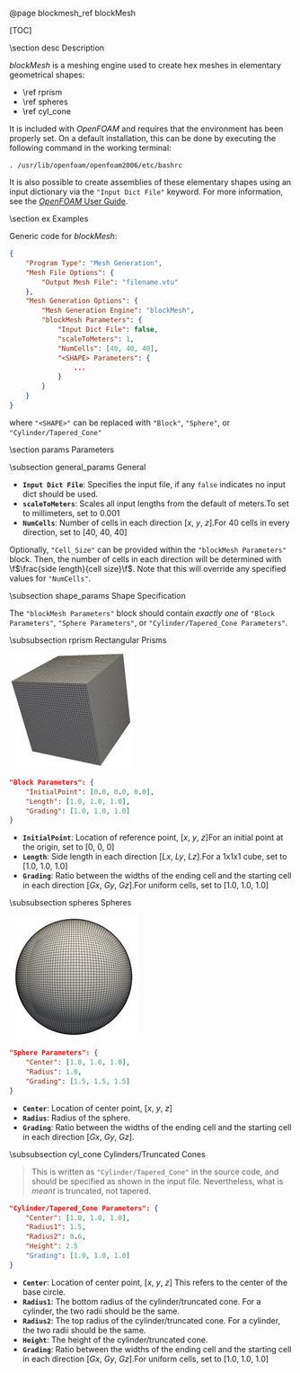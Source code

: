 @page blockmesh_ref blockMesh

[TOC]

\section desc Description

<em>blockMesh</em> is a meshing engine used to create hex meshes in elementary geometrical shapes: 
- \ref rprism 
- \ref spheres
- \ref cyl_cone

It is included with <em>OpenFOAM</em> and requires that the environment has been properly set. On a default
installation, this can be done by executing the following command in the working terminal:

    . /usr/lib/openfoam/openfoam2006/etc/bashrc

It is also possible to create assemblies of these elementary shapes using an input dictionary via the `"Input Dict File"` keyword. For more information, see the [<em>OpenFOAM</em> User Guide](https://www.openfoam.com/documentation/user-guide/4-mesh-generation-and-conversion/4.3-mesh-generation-with-the-blockmesh-utility).


\section ex Examples


Generic code for <em>blockMesh</em>:
```json
{
    "Program Type": "Mesh Generation",
    "Mesh File Options": {
        "Output Mesh File": "filename.vtu"
    },
    "Mesh Generation Options": {
        "Mesh Generation Engine": "blockMesh",
        "blockMesh Parameters": {
            "Input Dict File": false,
            "scaleToMeters": 1,
            "NumCells": [40, 40, 40],
            "<SHAPE> Parameters": {
                ...
            }
        }
    }
}
```

where `"<SHAPE>"` can be replaced with `"Block"`, `"Sphere"`, or `"Cylinder/Tapered_Cone"`

\section params Parameters

\subsection general_params General

- <strong>`Input Dict File`</strong>:  Specifies the input file, if any  `false` indicates no input dict should be used. 
- <strong>`scaleToMeters`</strong>:  Scales all input lengths from the default of meters.To set to millimeters, set to 0.001
- <strong>`NumCells`</strong>:  Number of cells in each direction [<em>x</em>, <em>y</em>, <em>z</em>].For 40 cells in every direction, set to [40, 40, 40]


Optionally, `"Cell_Size"` can be provided within the `"blockMesh Parameters"` block. Then, the number of cells in each direction will be determined with
\f$\frac{side length}{cell size}\f$. Note that this will override any specified values for `"NumCells"`.

\subsection shape_params Shape Specification


The `"blockMesh Parameters"` block should contain <em>exactly one</em> of `"Block Parameters"`, `"Sphere Parameters"`, or `"Cylinder/Tapered_Cone Parameters"`. 

\subsubsection rprism Rectangular Prisms 


![An example rectangular prism created and meshed with blockMesh](../../../images/MeshExamples/BlockMesh/blockMsh_Box.png "An example rectangular prism created and meshed with blockMesh") 
```json
"Block Parameters": {
    "InitialPoint": [0.0, 0.0, 0.0],
    "Length": [1.0, 1.0, 1.0],
    "Grading": [1.0, 1.0, 1.0]
}
```

- <strong>`InitialPoint`</strong>:  Location of reference point, [<em>x</em>, <em>y</em>, <em>z</em>]For an initial point at the origin, set to [0, 0, 0]
- <strong>`Length`</strong>:  Side length in each direction [<em>Lx</em>, <em>Ly</em>, <em>Lz</em>].For a 1x1x1 cube, set to [1.0, 1.0, 1.0]
- <strong>`Grading`</strong>:  Ratio between the widths of the ending cell and the starting cell in each direction [<em>Gx</em>, <em>Gy</em>, <em>Gz</em>].For uniform cells, set to [1.0, 1.0, 1.0]



\subsubsection spheres Spheres


![An example sphere created and meshed with blockMesh](../../../images/MeshExamples/BlockMesh/blockMsh_Sphere.png "An example sphere created and meshed with blockMesh")
```json
"Sphere Parameters": {
    "Center": [1.0, 1.0, 1.0],
    "Radius": 1.0,
    "Grading": [1.5, 1.5, 1.5]
}
```

- <strong>`Center`</strong>:  Location of center point, [<em>x</em>, <em>y</em>, <em>z</em>]  
- <strong>`Radius`</strong>:  Radius of the sphere.  
- <strong>`Grading`</strong>:  Ratio between the widths of the ending cell and the starting cell in each direction [<em>Gx</em>, <em>Gy</em>, <em>Gz</em>].   


\subsubsection cyl_cone Cylinders/Truncated Cones


> This is written as `"Cylinder/Tapered_Cone"` in the source code, and should be specified as shown in the input file. Nevertheless, what is <em>meant</em> is truncated, not tapered. 

```json
"Cylinder/Tapered_Cone Parameters": {
    "Center": [1.0, 1.0, 1.0],
    "Radius1": 1.5,
    "Radius2": 0.6,
    "Height": 2.5
    "Grading": [1.0, 1.0, 1.0]
}
```

- <strong>`Center`</strong>:  Location of center point, [<em>x</em>, <em>y</em>, <em>z</em>] This refers to the center of the base circle. 
- <strong>`Radius1`</strong>:  The bottom radius of the cylinder/truncated cone.  For a cylinder, the two radii should be the same.
- <strong>`Radius2`</strong>:  The top radius of the cylinder/truncated cone. For a cylinder, the two radii should be the same.
- <strong>`Height`</strong>:  The height of the cylinder/truncated cone.   
- <strong>`Grading`</strong>:  Ratio between the widths of the ending cell and the starting cell in each direction [<em>Gx</em>, <em>Gy</em>, <em>Gz</em>].For uniform cells, set to [1.0, 1.0, 1.0]


